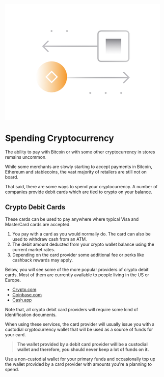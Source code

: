 ![](../images/07-main-l.png)

# Spending Cryptocurrency

The ability to pay with Bitcoin or with some other cryptocurrency in stores remains uncommon. 

While some merchants are slowly starting to accept payments in Bitcoin, Ethereum and stablecoins, the vast majority of retailers are still not on board. 

That said, there are some ways to spend your cryptocurrency. A number of companies provide debit cards which are tied to crypto on your balance.

## Crypto Debit Cards

These cards can be used to pay anywhere where typical Visa and MasterCard cards are accepted. 

1. You pay with a card as you would normally do. The card can also be used to withdraw cash from an ATM.
2. The debit amount deducted from your crypto wallet balance using the current market rates.
3. Depending on the card provider some additional fee or perks like cashback rewards may apply.

Below, you will see some of the more popular providers of crypto debit cards. Most of them are currently available to people living in the US or Europe.

- [Crypto.com](https://crypto.com/en/cards.html)
- [Coinbase.com](https://www.coinbase.com/card)
- [Cash.app](https://cash.app)

Note that, all crypto debit card providers will require some kind of identification documents.

When using these services, the card provider will usually issue you with a custodial cryptocurrency wallet that will be used as a source of funds for your card. 

> **The wallet provided by a debit card provider will be a custodial wallet and therefore, you should never keep a lot of funds on it.**

Use a non-custodial wallet for your primary funds and occasionally top up the wallet provided by a card provider with amounts you're a planning to spend.